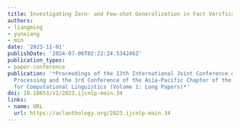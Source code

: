 ```yaml
---
title: Investigating Zero- and Few-shot Generalization in Fact Verification
authors:
- liangming
- yunxiang
- min
date: '2023-11-01'
publishDate: '2024-07-06T02:22:24.534246Z'
publication_types:
- paper-conference
publication: '*Proceedings of the 13th International Joint Conference on Natural Language
  Processing and the 3rd Conference of the Asia-Pacific Chapter of the Association
  for Computational Linguistics (Volume 1: Long Papers)*'
doi: 10.18653/v1/2023.ijcnlp-main.34
links:
- name: URL
  url: https://aclanthology.org/2023.ijcnlp-main.34
---
```

